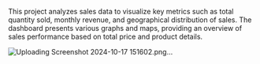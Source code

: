This project analyzes sales data to visualize key metrics such as total quantity sold, monthly revenue, and geographical distribution of sales. The dashboard presents various graphs and maps, providing an overview of sales performance based on total price and product details.


![Uploading Screenshot 2024-10-17 151602.png…]()
